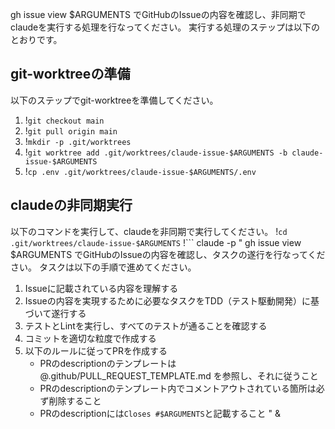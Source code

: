 gh issue view $ARGUMENTS でGitHubのIssueの内容を確認し、非同期でclaudeを実行する処理を行なってください。
実行する処理のステップは以下のとおりです。

## git-worktreeの準備
以下のステップでgit-worktreeを準備してください。
1. !`git checkout main`
2. !`git pull origin main`
3. !`mkdir -p .git/worktrees`
4. !`git worktree add .git/worktrees/claude-issue-$ARGUMENTS -b claude-issue-$ARGUMENTS`
5. !`cp .env .git/worktrees/claude-issue-$ARGUMENTS/.env`

## claudeの非同期実行
以下のコマンドを実行して、claudeを非同期で実行してください。
!`cd .git/worktrees/claude-issue-$ARGUMENTS`
!```
claude -p "
gh issue view $ARGUMENTS でGitHubのIssueの内容を確認し、タスクの遂行を行なってください。
タスクは以下の手順で進めてください。

1. Issueに記載されている内容を理解する
2. Issueの内容を実現するために必要なタスクをTDD（テスト駆動開発）に基づいて遂行する
3. テストとLintを実行し、すべてのテストが通ることを確認する
4. コミットを適切な粒度で作成する
5. 以下のルールに従ってPRを作成する
    - PRのdescriptionのテンプレートは @.github/PULL_REQUEST_TEMPLATE.md を参照し、それに従うこと
    - PRのdescriptionのテンプレート内でコメントアウトされている箇所は必ず削除すること
    - PRのdescriptionには`Closes #$ARGUMENTS`と記載すること
" &
```
